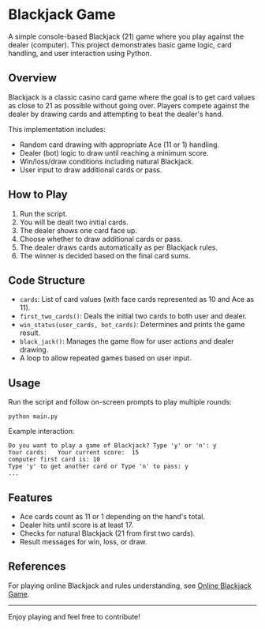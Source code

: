 # Blackjack Game

A simple console-based Blackjack (21) game where you play against the dealer (computer). This project demonstrates basic game logic, card handling, and user interaction using Python.

## Overview

Blackjack is a classic casino card game where the goal is to get card values as close to 21 as possible without going over. Players compete against the dealer by drawing cards and attempting to beat the dealer's hand.

This implementation includes:
- Random card drawing with appropriate Ace (11 or 1) handling.
- Dealer (bot) logic to draw until reaching a minimum score.
- Win/loss/draw conditions including natural Blackjack.
- User input to draw additional cards or pass.

## How to Play

1. Run the script.
2. You will be dealt two initial cards.
3. The dealer shows one card face up.
4. Choose whether to draw additional cards or pass.
5. The dealer draws cards automatically as per Blackjack rules.
6. The winner is decided based on the final card sums.

## Code Structure

- `cards`: List of card values (with face cards represented as 10 and Ace as 11).
- `first_two_cards()`: Deals the initial two cards to both user and dealer.
- `win_status(user_cards, bot_cards)`: Determines and prints the game result.
- `black_jack()`: Manages the game flow for user actions and dealer drawing.
- A loop to allow repeated games based on user input.

## Usage

Run the script and follow on-screen prompts to play multiple rounds:

```
python main.py
```

Example interaction:

```
Do you want to play a game of Blackjack? Type 'y' or 'n': y
Your cards:   Your current score:  15
computer first card is: 10
Type 'y' to get another card or Type 'n' to pass: y
...
```

## Features

- Ace cards count as 11 or 1 depending on the hand's total.
- Dealer hits until score is at least 17.
- Checks for natural Blackjack (21 from first two cards).
- Result messages for win, loss, or draw.

## References

For playing online Blackjack and rules understanding, see [Online Blackjack Game](https://games.washingtonpost.com/games/blackjack).

---

Enjoy playing and feel free to contribute!
